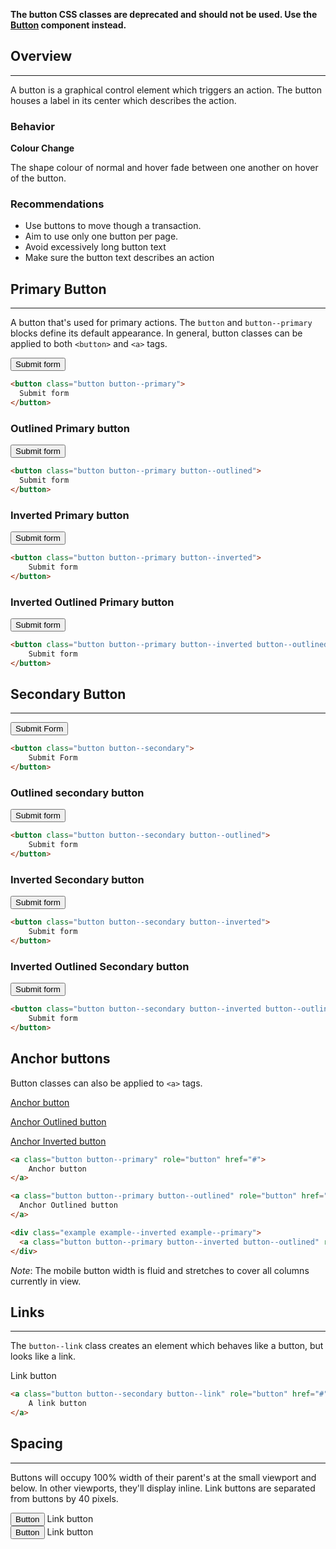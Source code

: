 **The button CSS classes are deprecated and should not be used. Use the [Button](#button) component instead.**

## Overview

---

A button is a graphical control element which triggers an action. The button houses a label in its center which describes the action.

### Behavior

**Colour Change**

The shape colour of normal and hover fade between one another on hover of the button.

### Recommendations

* Use buttons to move though a transaction.
* Aim to use only one button per page.
* Avoid excessively long button text
* Make sure the button text describes an action

## Primary Button

---

A button that's used for primary actions. The `button` and `button--primary` blocks define its default appearance. In general, button classes can be applied to both `<button>` and `<a>` tags.

<button class="button button--primary">
  Submit form
</button>

```html
<button class="button button--primary">
  Submit form
</button>
```

### Outlined Primary button

<button class="button button--primary button--outlined">
  Submit form
</button>

```html
<button class="button button--primary button--outlined">
  Submit form
</button>
```

### Inverted Primary button

<div class="example example--inverted example--primary">
    <button class="button button--primary button--inverted">
        Submit form
    </button>
</div>

```html
<button class="button button--primary button--inverted">
    Submit form
</button>
```

### Inverted Outlined Primary button

<div class="example example--inverted example--primary">
    <button class="button button--primary button--inverted button--outlined">
        Submit form
    </button>
</div>

```html
<button class="button button--primary button--inverted button--outlined">
    Submit form
</button>
```


## Secondary Button

---

<button class="button button--secondary">
    Submit Form
</button>

```html
<button class="button button--secondary">
    Submit Form
</button>
```

### Outlined secondary button

<button class="button button--secondary button--outlined">
    Submit form
</button>

```html
<button class="button button--secondary button--outlined">
    Submit form
</button>
```

### Inverted Secondary button

<div class="example example--inverted example--secondary">
    <button class="button button--secondary button--inverted">
        Submit form
    </button>
</div>

```html
<button class="button button--secondary button--inverted">
    Submit form
</button>
```

### Inverted Outlined Secondary button

<div class="example example--inverted example--secondary">
    <button class="button button--secondary button--inverted button--outlined">
        Submit form
    </button>
</div>

```html
<button class="button button--secondary button--inverted button--outlined">
    Submit form
</button>
```


## Anchor buttons

Button classes can also be applied to `<a>` tags.

<a class="button button--primary" role="button" href="#">Anchor button</a>

<a class="button button--primary button--outlined" role="button" href="#">Anchor Outlined button</a>
<div class="example example--inverted example--primary">
  <a class="button button--primary button--inverted button--outlined" role="button" href="#">Anchor Inverted button</a>
</div>

```html
<a class="button button--primary" role="button" href="#">
    Anchor button
</a>

<a class="button button--primary button--outlined" role="button" href="#">
  Anchor Outlined button
</a>

<div class="example example--inverted example--primary">
  <a class="button button--primary button--inverted button--outlined" role="button" href="#">Anchor Inverted button</a>
</div>
```

_Note_: The mobile button width is fluid and stretches to cover all columns currently in view.


## Links

---

The `button--link` class creates an element which behaves like a button, but looks like a link.

<div>
    <a class="button button--secondary button--link">Link button</a>
</div>

```html
<a class="button button--secondary button--link" role="button" href="#">
    A link button
</a>
```

## Spacing

---

Buttons will occupy 100% width of their parent's at the small viewport and below. In other viewports, they'll display inline. Link buttons are separated from buttons by 40 pixels.

<div>
    <button class="button button--secondary">Button</button>
    <a class="button button--secondary button--link">Link button</a>
</div>
<div>
    <button class="button button--primary">Button</button>
    <a class="button button--primary button--link">Link button</a>
</div>
